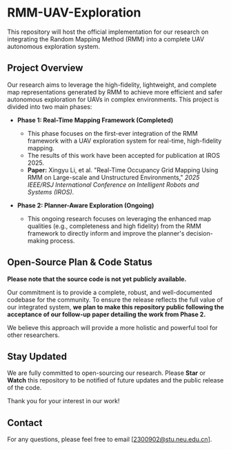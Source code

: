 # RMM-UAV-Exploration

This repository will host the official implementation for our research on integrating the Random Mapping Method (RMM) into a complete UAV autonomous exploration system.

## Project Overview

Our research aims to leverage the high-fidelity, lightweight, and complete map representations generated by RMM to achieve more efficient and safer autonomous exploration for UAVs in complex environments. This project is divided into two main phases:

* **Phase 1: Real-Time Mapping Framework (Completed)**
    * This phase focuses on the first-ever integration of the RMM framework with a UAV exploration system for real-time, high-fidelity mapping.
    * The results of this work have been accepted for publication at IROS 2025.
    * **Paper:** Xingyu Li, et al. "Real-Time Occupancy Grid Mapping Using RMM on Large-scale and Unstructured Environments," *2025 IEEE/RSJ International Conference on Intelligent Robots and Systems (IROS)*.

* **Phase 2: Planner-Aware Exploration (Ongoing)**
    * This ongoing research focuses on leveraging the enhanced map qualities (e.g., completeness and high fidelity) from the RMM framework to directly inform and improve the planner's decision-making process.

## Open-Source Plan & Code Status

**Please note that the source code is not yet publicly available.**

Our commitment is to provide a complete, robust, and well-documented codebase for the community. To ensure the release reflects the full value of our integrated system, **we plan to make this repository public following the acceptance of our follow-up paper detailing the work from Phase 2.**

We believe this approach will provide a more holistic and powerful tool for other researchers.

## Stay Updated

We are fully committed to open-sourcing our research. Please **Star** or **Watch** this repository to be notified of future updates and the public release of the code.

Thank you for your interest in our work!

## Contact

For any questions, please feel free to email [2300902@stu.neu.edu.cn].
